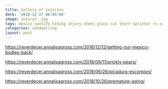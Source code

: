 ```yaml
---
title: Gallery of injuries
date: '2018-12-27 06:00:00'
image: injury3_.jpg
tags: mexico vanlife hiking injury shoes glass cut thorn splinter rv camping
categories: vandwelling
layout: post
---
```


https://reverdecer.annalisagross.com/2018/12/12/getting-our-mexico-bodies-back/

https://reverdecer.annalisagross.com/2018/09/11/prickly-pears/

https://reverdecer.annalisagross.com/2018/06/26/picadura-escorpion/

https://reverdecer.annalisagross.com/2018/10/26/premature-aging/